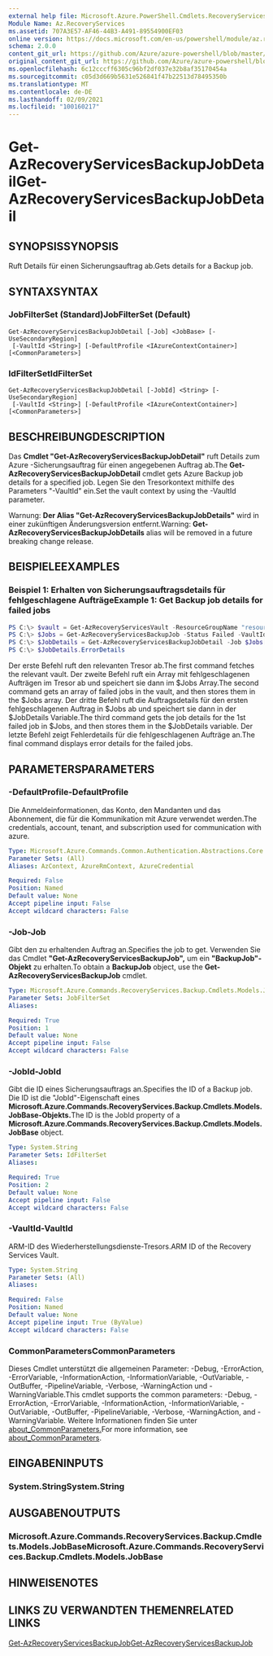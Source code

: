 ```yaml
---
external help file: Microsoft.Azure.PowerShell.Cmdlets.RecoveryServices.Backup.dll-Help.xml
Module Name: Az.RecoveryServices
ms.assetid: 707A3E57-AF46-44B3-A491-89554900EF03
online version: https://docs.microsoft.com/en-us/powershell/module/az.recoveryservices/get-azrecoveryservicesbackupjobdetail
schema: 2.0.0
content_git_url: https://github.com/Azure/azure-powershell/blob/master/src/RecoveryServices/RecoveryServices/help/Get-AzRecoveryServicesBackupJobDetail.md
original_content_git_url: https://github.com/Azure/azure-powershell/blob/master/src/RecoveryServices/RecoveryServices/help/Get-AzRecoveryServicesBackupJobDetail.md
ms.openlocfilehash: 6c12cccff6305c96bf2df037e32b8af35170454a
ms.sourcegitcommit: c05d3d669b5631e526841f47b22513d78495350b
ms.translationtype: MT
ms.contentlocale: de-DE
ms.lasthandoff: 02/09/2021
ms.locfileid: "100160217"
---
```

# <span data-ttu-id="997fd-101">Get-AzRecoveryServicesBackupJobDetail</span><span class="sxs-lookup"><span data-stu-id="997fd-101">Get-AzRecoveryServicesBackupJobDetail</span></span>

## <span data-ttu-id="997fd-102">SYNOPSIS</span><span class="sxs-lookup"><span data-stu-id="997fd-102">SYNOPSIS</span></span>

<span data-ttu-id="997fd-103">Ruft Details für einen Sicherungsauftrag ab.</span><span class="sxs-lookup"><span data-stu-id="997fd-103">Gets details for a Backup job.</span></span>

## <span data-ttu-id="997fd-104">SYNTAX</span><span class="sxs-lookup"><span data-stu-id="997fd-104">SYNTAX</span></span>

### <span data-ttu-id="997fd-105">JobFilterSet (Standard)</span><span class="sxs-lookup"><span data-stu-id="997fd-105">JobFilterSet (Default)</span></span>
```
Get-AzRecoveryServicesBackupJobDetail [-Job] <JobBase> [-UseSecondaryRegion]
 [-VaultId <String>] [-DefaultProfile <IAzureContextContainer>] [<CommonParameters>]
```

### <span data-ttu-id="997fd-106">IdFilterSet</span><span class="sxs-lookup"><span data-stu-id="997fd-106">IdFilterSet</span></span>
```
Get-AzRecoveryServicesBackupJobDetail [-JobId] <String> [-UseSecondaryRegion]
 [-VaultId <String>] [-DefaultProfile <IAzureContextContainer>] [<CommonParameters>]
```

## <span data-ttu-id="997fd-107">BESCHREIBUNG</span><span class="sxs-lookup"><span data-stu-id="997fd-107">DESCRIPTION</span></span>

<span data-ttu-id="997fd-108">Das **Cmdlet "Get-AzRecoveryServicesBackupJobDetail"** ruft Details zum Azure -Sicherungsauftrag für einen angegebenen Auftrag ab.</span><span class="sxs-lookup"><span data-stu-id="997fd-108">The **Get-AzRecoveryServicesBackupJobDetail** cmdlet gets Azure Backup job details for a specified job.</span></span>
<span data-ttu-id="997fd-109">Legen Sie den Tresorkontext mithilfe des Parameters "-VaultId" ein.</span><span class="sxs-lookup"><span data-stu-id="997fd-109">Set the vault context by using the -VaultId parameter.</span></span>

<span data-ttu-id="997fd-110">Warnung: **Der Alias "Get-AzRecoveryServicesBackupJobDetails"** wird in einer zukünftigen Änderungsversion entfernt.</span><span class="sxs-lookup"><span data-stu-id="997fd-110">Warning: **Get-AzRecoveryServicesBackupJobDetails** alias will be removed in a future breaking change release.</span></span>

## <span data-ttu-id="997fd-111">BEISPIELE</span><span class="sxs-lookup"><span data-stu-id="997fd-111">EXAMPLES</span></span>

### <span data-ttu-id="997fd-112">Beispiel 1: Erhalten von Sicherungsauftragsdetails für fehlgeschlagene Aufträge</span><span class="sxs-lookup"><span data-stu-id="997fd-112">Example 1: Get Backup job details for failed jobs</span></span>

```powershell
PS C:\> $vault = Get-AzRecoveryServicesVault -ResourceGroupName "resourceGroup" -Name "vaultName"
PS C:\> $Jobs = Get-AzRecoveryServicesBackupJob -Status Failed -VaultId $vault.ID
PS C:\> $JobDetails = Get-AzRecoveryServicesBackupJobDetail -Job $Jobs[0] -VaultId $vault.ID
PS C:\> $JobDetails.ErrorDetails
```

<span data-ttu-id="997fd-113">Der erste Befehl ruft den relevanten Tresor ab.</span><span class="sxs-lookup"><span data-stu-id="997fd-113">The first command fetches the relevant vault.</span></span> <span data-ttu-id="997fd-114">Der zweite Befehl ruft ein Array mit fehlgeschlagenen Aufträgen im Tresor ab und speichert sie dann im $Jobs Array.</span><span class="sxs-lookup"><span data-stu-id="997fd-114">The second command gets an array of failed jobs in the vault, and then stores them in the $Jobs array.</span></span>
<span data-ttu-id="997fd-115">Der dritte Befehl ruft die Auftragsdetails für den ersten fehlgeschlagenen Auftrag in $Jobs ab und speichert sie dann in der $JobDetails Variable.</span><span class="sxs-lookup"><span data-stu-id="997fd-115">The third command gets the job details for the 1st failed job in $Jobs, and then stores them in the $JobDetails variable.</span></span>
<span data-ttu-id="997fd-116">Der letzte Befehl zeigt Fehlerdetails für die fehlgeschlagenen Aufträge an.</span><span class="sxs-lookup"><span data-stu-id="997fd-116">The final command displays error details for the failed jobs.</span></span>

## <span data-ttu-id="997fd-117">PARAMETERS</span><span class="sxs-lookup"><span data-stu-id="997fd-117">PARAMETERS</span></span>

### <span data-ttu-id="997fd-118">-DefaultProfile</span><span class="sxs-lookup"><span data-stu-id="997fd-118">-DefaultProfile</span></span>

<span data-ttu-id="997fd-119">Die Anmeldeinformationen, das Konto, den Mandanten und das Abonnement, die für die Kommunikation mit Azure verwendet werden.</span><span class="sxs-lookup"><span data-stu-id="997fd-119">The credentials, account, tenant, and subscription used for communication with azure.</span></span>

```yaml
Type: Microsoft.Azure.Commands.Common.Authentication.Abstractions.Core.IAzureContextContainer
Parameter Sets: (All)
Aliases: AzContext, AzureRmContext, AzureCredential

Required: False
Position: Named
Default value: None
Accept pipeline input: False
Accept wildcard characters: False
```

### <span data-ttu-id="997fd-120">-Job</span><span class="sxs-lookup"><span data-stu-id="997fd-120">-Job</span></span>

<span data-ttu-id="997fd-121">Gibt den zu erhaltenden Auftrag an.</span><span class="sxs-lookup"><span data-stu-id="997fd-121">Specifies the job to get.</span></span>
<span data-ttu-id="997fd-122">Verwenden Sie das Cmdlet **"Get-AzRecoveryServicesBackupJob",** um ein **"BackupJob"-Objekt** zu erhalten.</span><span class="sxs-lookup"><span data-stu-id="997fd-122">To obtain a **BackupJob** object, use the **Get-AzRecoveryServicesBackupJob** cmdlet.</span></span>

```yaml
Type: Microsoft.Azure.Commands.RecoveryServices.Backup.Cmdlets.Models.JobBase
Parameter Sets: JobFilterSet
Aliases:

Required: True
Position: 1
Default value: None
Accept pipeline input: False
Accept wildcard characters: False
```

### <span data-ttu-id="997fd-123">-JobId</span><span class="sxs-lookup"><span data-stu-id="997fd-123">-JobId</span></span>

<span data-ttu-id="997fd-124">Gibt die ID eines Sicherungsauftrags an.</span><span class="sxs-lookup"><span data-stu-id="997fd-124">Specifies the ID of a Backup job.</span></span>
<span data-ttu-id="997fd-125">Die ID ist die "JobId"-Eigenschaft eines **Microsoft.Azure.Commands.RecoveryServices.Backup.Cmdlets.Models.JobBase-Objekts.**</span><span class="sxs-lookup"><span data-stu-id="997fd-125">The ID is the JobId property of a **Microsoft.Azure.Commands.RecoveryServices.Backup.Cmdlets.Models.JobBase** object.</span></span>

```yaml
Type: System.String
Parameter Sets: IdFilterSet
Aliases:

Required: True
Position: 2
Default value: None
Accept pipeline input: False
Accept wildcard characters: False
```

### <span data-ttu-id="997fd-126">-VaultId</span><span class="sxs-lookup"><span data-stu-id="997fd-126">-VaultId</span></span>

<span data-ttu-id="997fd-127">ARM-ID des Wiederherstellungsdienste-Tresors.</span><span class="sxs-lookup"><span data-stu-id="997fd-127">ARM ID of the Recovery Services Vault.</span></span>

```yaml
Type: System.String
Parameter Sets: (All)
Aliases:

Required: False
Position: Named
Default value: None
Accept pipeline input: True (ByValue)
Accept wildcard characters: False
```

### <span data-ttu-id="997fd-128">CommonParameters</span><span class="sxs-lookup"><span data-stu-id="997fd-128">CommonParameters</span></span>
<span data-ttu-id="997fd-129">Dieses Cmdlet unterstützt die allgemeinen Parameter: -Debug, -ErrorAction, -ErrorVariable, -InformationAction, -InformationVariable, -OutVariable, -OutBuffer, -PipelineVariable, -Verbose, -WarningAction und -WarningVariable.</span><span class="sxs-lookup"><span data-stu-id="997fd-129">This cmdlet supports the common parameters: -Debug, -ErrorAction, -ErrorVariable, -InformationAction, -InformationVariable, -OutVariable, -OutBuffer, -PipelineVariable, -Verbose, -WarningAction, and -WarningVariable.</span></span> <span data-ttu-id="997fd-130">Weitere Informationen finden Sie unter [about_CommonParameters.](http://go.microsoft.com/fwlink/?LinkID=113216)</span><span class="sxs-lookup"><span data-stu-id="997fd-130">For more information, see [about_CommonParameters](http://go.microsoft.com/fwlink/?LinkID=113216).</span></span>

## <span data-ttu-id="997fd-131">EINGABEN</span><span class="sxs-lookup"><span data-stu-id="997fd-131">INPUTS</span></span>

### <span data-ttu-id="997fd-132">System.String</span><span class="sxs-lookup"><span data-stu-id="997fd-132">System.String</span></span>

## <span data-ttu-id="997fd-133">AUSGABEN</span><span class="sxs-lookup"><span data-stu-id="997fd-133">OUTPUTS</span></span>

### <span data-ttu-id="997fd-134">Microsoft.Azure.Commands.RecoveryServices.Backup.Cmdlets.Models.JobBase</span><span class="sxs-lookup"><span data-stu-id="997fd-134">Microsoft.Azure.Commands.RecoveryServices.Backup.Cmdlets.Models.JobBase</span></span>

## <span data-ttu-id="997fd-135">HINWEISE</span><span class="sxs-lookup"><span data-stu-id="997fd-135">NOTES</span></span>

## <span data-ttu-id="997fd-136">LINKS ZU VERWANDTEN THEMEN</span><span class="sxs-lookup"><span data-stu-id="997fd-136">RELATED LINKS</span></span>

[<span data-ttu-id="997fd-137">Get-AzRecoveryServicesBackupJob</span><span class="sxs-lookup"><span data-stu-id="997fd-137">Get-AzRecoveryServicesBackupJob</span></span>](./Get-AzRecoveryServicesBackupJob.md)
